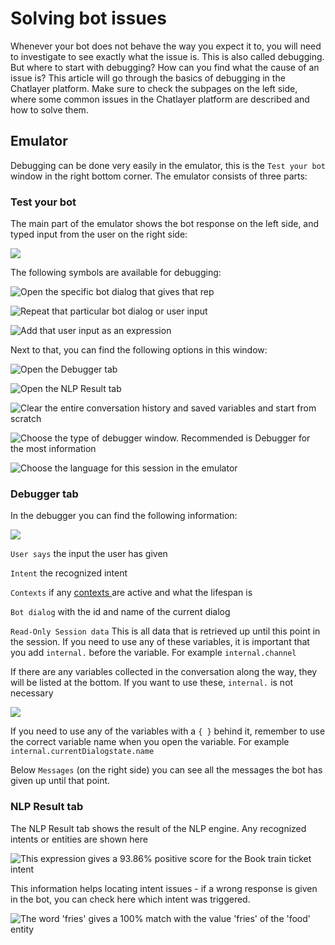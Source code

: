 # Solving bot issues

Whenever your bot does not behave the way you expect it to, you will need to investigate to see exactly what the issue is. This is also called debugging. But where to start with debugging? How can you find what the cause of an issue is? This article will go through the basics of debugging in the  Chatlayer platform. Make sure to check the subpages on the left side, where some common issues in the Chatlayer platform are described and how to solve them.

## Emulator

Debugging can be done very easily in the emulator, this is the `Test your bot` window in the right bottom corner. The emulator consists of three parts:

### Test your bot

The main part of the emulator shows the bot response on the left side, and typed input from the user on the right side:

![](../../.gitbook/assets/image%20%28497%29.png)

The following symbols are available for debugging:

![Open the specific bot dialog that gives that rep](../../.gitbook/assets/image%20%28492%29.png)

![Repeat that particular bot dialog or user input](../../.gitbook/assets/image%20%28487%29.png)

![Add that user input as an expression](../../.gitbook/assets/image%20%28493%29.png)



Next to that, you can find the following options in this window:

![Open the Debugger tab](../../.gitbook/assets/image%20%28507%29.png)

![Open the NLP Result tab](../../.gitbook/assets/image%20%28491%29.png)

![Clear the entire conversation history and saved variables and start from scratch](../../.gitbook/assets/image%20%28504%29.png)

![Choose the type of debugger window. Recommended is Debugger for the most information ](../../.gitbook/assets/image%20%28508%29.png)

![Choose the language for this session in the emulator ](../../.gitbook/assets/image%20%28489%29.png)

### Debugger tab

In the debugger you can find the following information:

![](../../.gitbook/assets/image%20%28502%29.png)

`User says` the input the user has given

`Intent` the recognized intent

`Contexts` if any [contexts ](https://docs.chatlayer.ai/understanding-users/using-context)are active and what the lifespan is

`Bot dialog` with the id and name of the current dialog

`Read-Only Session data` This is all data that is retrieved up until this point in the session. If you need to use any of these variables, it is important that you add `internal.` before the variable. For example `internal.channel`

If there are any variables collected in the conversation along the way, they will be listed at the bottom. If you want to use these, `internal.` is not necessary

![](../../.gitbook/assets/image%20%28509%29.png)

If you need to use any of the variables with a `{ }` behind it, remember to use the correct variable name when you open the variable. For example `internal.currentDialogstate.name`

Below `Messages` \(on the right side\) you can see all the messages the bot has given up until that point.

### NLP Result tab

The NLP Result tab shows the result of the NLP engine. Any recognized intents or entities are shown here

![This expression gives a 93.86% positive score for the Book train ticket intent ](../../.gitbook/assets/image%20%28498%29.png)

This information helps locating intent issues - if a wrong response is given in the bot, you can check here which intent was triggered.

![The word &apos;fries&apos; gives a 100% match with the value &apos;fries&apos; of the &apos;food&apos; entity ](../../.gitbook/assets/image%20%28506%29.png)

